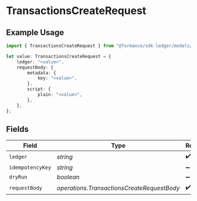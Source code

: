 # TransactionsCreateRequest

## Example Usage

```typescript
import { TransactionsCreateRequest } from "@formance/sdk-ledger/models/operations";

let value: TransactionsCreateRequest = {
    ledger: "<value>",
    requestBody: {
        metadata: {
            key: "<value>",
        },
        script: {
            plain: "<value>",
        },
    },
};
```

## Fields

| Field                                      | Type                                       | Required                                   | Description                                |
| ------------------------------------------ | ------------------------------------------ | ------------------------------------------ | ------------------------------------------ |
| `ledger`                                   | *string*                                   | :heavy_check_mark:                         | N/A                                        |
| `idempotencyKey`                           | *string*                                   | :heavy_minus_sign:                         | N/A                                        |
| `dryRun`                                   | *boolean*                                  | :heavy_minus_sign:                         | N/A                                        |
| `requestBody`                              | *operations.TransactionsCreateRequestBody* | :heavy_check_mark:                         | N/A                                        |